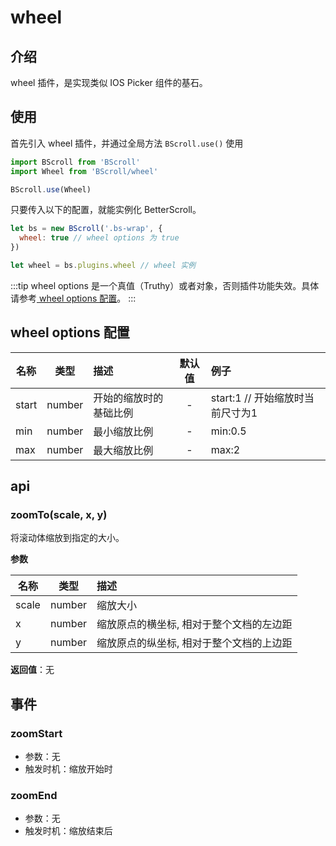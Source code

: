 # wheel

## 介绍

wheel 插件，是实现类似 IOS Picker 组件的基石。

## 使用

首先引入 wheel 插件，并通过全局方法 `BScroll.use()` 使用

```js
import BScroll from 'BScroll'
import Wheel from 'BScroll/wheel'

BScroll.use(Wheel)
```

只要传入以下的配置，就能实例化 BetterScroll。

```js
let bs = new BScroll('.bs-wrap', {
  wheel: true // wheel options 为 true
})

let wheel = bs.plugins.wheel // wheel 实例
```

:::tip
wheel options 是一个真值（Truthy）或者对象，否则插件功能失效。具体请参考[ wheel options 配置](./wheel.html#wheel-options-配置)。
:::

<demo qrcode-url="wheel/">
  <template slot="code-template">
    <<< @/example/vue/components/zoom/default.vue?template
  </template>
  <template slot="code-script">
    <<< @/example/vue/components/zoom/default.vue?script
  </template>
  <template slot="code-style">
    <<< @/example/vue/components/zoom/default.vue?style
  </template>
  <zoom-default slot="demo"></zoom-default>
</demo>

## wheel options 配置
|名称|类型|描述|默认值|例子|
|----------|:-----:|:-----------|:--------:|:-------|
|start|number|开始的缩放时的基础比例|-|start:1 // 开始缩放时当前尺寸为1|
|min|number|最小缩放比例|-|min:0.5|
|max|number|最大缩放比例|-|max:2|

## api

### zoomTo(scale, x, y)

将滚动体缩放到指定的大小。

**参数**

|名称|类型|描述|
|----------|:-----:|:-----------|
|scale|number|缩放大小|
|x|number|缩放原点的横坐标, 相对于整个文档的左边距|
|y|number|缩放原点的纵坐标, 相对于整个文档的上边距|

**返回值**：无

## 事件

### zoomStart
- 参数：无
- 触发时机：缩放开始时

### zoomEnd
- 参数：无
- 触发时机：缩放结束后
